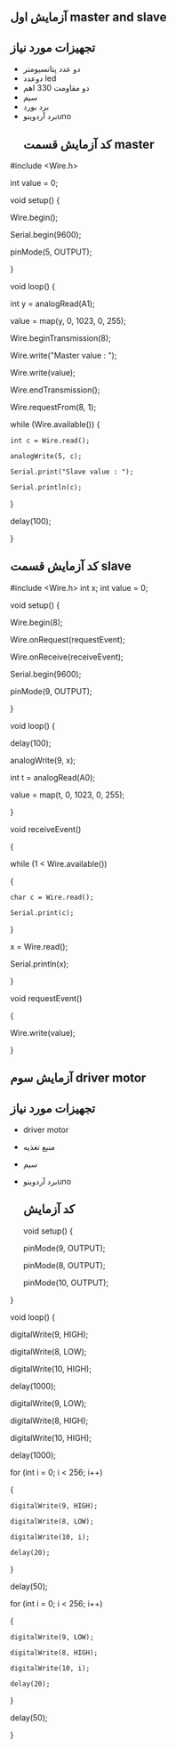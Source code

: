 ## آزمایش اول master and slave
## تجهیزات مورد نیاز
* دو عدد پتانسیومتر
* دوعدد led
* دو مقاومت 330 اهم
* سیم
* برد بورد
* برد آردوینوuno
    ## کد آزمایش قسمت master
 #include <Wire.h>

int value = 0;

void setup() {

  Wire.begin(); 
  
  Serial.begin(9600);

  pinMode(5, OUTPUT);

}

void loop() {

  int y = analogRead(A1);         
  
  value = map(y, 0, 1023, 0, 255);

  Wire.beginTransmission(8); 
  
  Wire.write("Master value :  ");         
  
  Wire.write(value);              
  
  Wire.endTransmission();   
  
  Wire.requestFrom(8, 1);    
  
  while (Wire.available()) { 
  
    int c = Wire.read(); 

    analogWrite(5, c);

    Serial.print("Slave value : ");
    
    Serial.println(c);        
  
  }

  delay(100);

}
## کد آزمایش قسمت slave
#include <Wire.h>
int x;
int value = 0;

void setup() {

  Wire.begin(8);
  
  Wire.onRequest(requestEvent);
  
  Wire.onReceive(receiveEvent);
  
  Serial.begin(9600);
  
  pinMode(9, OUTPUT);

}

void loop() {

  delay(100);
  
  analogWrite(9, x);
  
  int t = analogRead(A0);
  
  value = map(t, 0, 1023, 0, 255);

}

void receiveEvent()

{

  while (1 < Wire.available()) 
  
  {
  
    char c = Wire.read();
    
    Serial.print(c);
    
  }
  
  x = Wire.read();
  
  Serial.println(x);
  
}

void requestEvent() 

{
  
  Wire.write(value);
  
  }
## آزمایش سوم driver motor
## تجهیزات مورد نیاز
* driver motor
* منبع تغذیه
* سیم
* برد آردوینوuno
    ## کد آزمایش
    void setup()
     {
    
  pinMode(9, OUTPUT);

  pinMode(8, OUTPUT);

  pinMode(10, OUTPUT);

}

void loop() {

  digitalWrite(9, HIGH);
  
  digitalWrite(8, LOW);
  
  digitalWrite(10, HIGH);
  
  delay(1000);
  
  digitalWrite(9, LOW);
  
  digitalWrite(8, HIGH);
  
  digitalWrite(10, HIGH);
  
  delay(1000);
  
  for (int i = 0; i < 256; i++)
  
  {
  
    digitalWrite(9, HIGH);
    
    digitalWrite(8, LOW);
    
    digitalWrite(10, i);
    
    delay(20);
  
  }
  
  delay(50);
  
  for (int i = 0; i < 256; i++)
  
  {
  
    digitalWrite(9, LOW);
    
    digitalWrite(8, HIGH);
    
    digitalWrite(10, i);
    
    delay(20);
 
  }
  
  delay(50);

}
